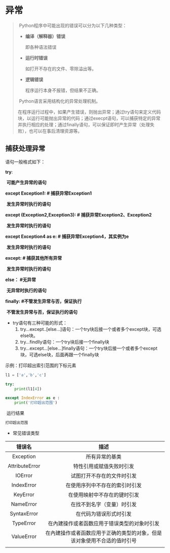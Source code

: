# 异常

> ​	Python程序中可能出现的错误可以分为以下几种类型：
>
> * **编译（解释器）错误**
>
>   即各种语法错误
>
> * **运行时错误**
>
>   如打开不存在的文件、零除溢出等。
>
> * **逻辑错误**
>
>   程序运行本身不报错，但结果不正确。
>
> ​	Python语言采用结构化的异常处理机制。
>
> ​	在程序运行过程中，如果产生错误，则抛出异常；通过try语句来定义代码块，以运行可能抛出异常的代码；通过execpt语句，可以捕获特定的异常并执行相应的处理；通过finally语句，可以保证即时产生异常（处理失败），也可以在事后清理资源等。



## 捕获处理异常

语句一般格式如下：

**try**:

​	**可能产生异常的语句**

**except Exception1:					# 捕获异常Exception1**

​	**发生异常时执行的语句**

**except (Exception2,Exception3):		# 捕获异常Exception2、Exception2**

​	**发生异常时执行的语句**

**except Exception4 as e:				# 捕获异常Exception4，其实例为e**

​	**发生异常时执行的语句**

**except: 								# 捕获其他所有异常**

​	**发生异常时执行的语句**

**else：								#无异常**

​	**无异常时执行的语句**

**finally:								#不管发生异常与否，保证执行**

​	**不管发生异常与否，保证执行的语句**



* try语句有三种可能的形式：
  1. try...except..[else...]语句：一个try块后接一个或者多个except块，可选else块。
  2. try...findlly语句：一个try块后接一个finally块
  3. try...except...[else...]finally语句：一个try块后接一个或者多个except块，可选else块，后面再跟一个finally块



示例：打印超出索引范围的下标元素

```python
l1 = ['a','b','c']

try:
    print(l1[4])

except IndexError as e :
    print('打印超出范围')

```

​	运行结果

```python
打印超出范围
```



- 常见错误类型

|      错误名       |                  描述                  |
| :------------: | :----------------------------------: |
|   Exception    |               所有异常的基类                |
| AttributeError |             特性引用或赋值失败时引发             |
|    IOError     |            试图打开不存在的文件时引发             |
|   IndexError   |           在使用序列中不存在的索引时引发            |
|    KeyError    |            在使用映射中不存在的键时引发            |
|   NameError    |            在找不到名字（变量）时引发             |
|  SyntaxError   |             在代码为错误形式时引发              |
|   TypeError    |        在內建操作或者函数应用于错误类型的对象时引发        |
|   ValueError   | 在內建操作或者函数应用于正确的类型的对象，但是该对象使用不合适的值时引号 |
|                |                                      |





